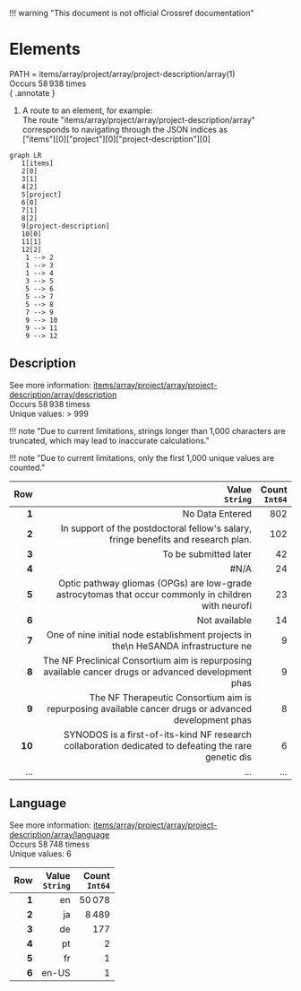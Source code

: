 !!! warning "This document is not official Crossref documentation"
# Elements
PATH = items/array/project/array/project-description/array(1)  
Occurs 58 938 times  
{ .annotate }

1. A route to an element, for example:  
   The route "items/array/project/array/project-description/array" corresponds to navigating through the JSON indices as  
   ["items"][0]["project"][0]["project-description"][0]  

```mermaid
graph LR
   1[items]
   2[0]
   3[1]
   4[2]
   5[project]
   6[0]
   7[1]
   8[2]
   9[project-description]
   10[0]
   11[1]
   12[2]
    1 --> 2
    1 --> 3
    1 --> 4
    3 --> 5
    5 --> 6
    5 --> 7
    5 --> 8
    7 --> 9
    9 --> 10
    9 --> 11
    9 --> 12
```


## Description
See more information: [items/array/project/array/project-description/array/description](description/index.md)  
Occurs 58 938 timess  
Unique values: > 999  

!!! note "Due to current limitations, strings longer than 1,000 characters are truncated, which may lead to inaccurate calculations."

!!! note "Due to current limitations, only the first 1,000 unique values are counted."

| **Row** | **Value**<br>`String`                                                                                 | **Count**<br>`Int64` |
|--------:|------------------------------------------------------------------------------------------------------:|---------------------:|
| **1**   | No Data Entered                                                                                       | 802                  |
| **2**   | In support of the postdoctoral fellow's salary, fringe benefits and research plan.                    | 102                  |
| **3**   | To be submitted later                                                                                 | 42                   |
| **4**   | #N/A                                                                                                  | 24                   |
| **5**   | Optic pathway gliomas (OPGs) are low-grade astrocytomas that occur commonly in children with neurofi  | 23                   |
| **6**   | Not available                                                                                         | 14                   |
| **7**   | One of nine initial node establishment projects in the\n                    HeSANDA infrastructure ne | 9                    |
| **8**   | The NF Preclinical Consortium aim is repurposing available cancer drugs or advanced development phas  | 9                    |
| **9**   | The NF Therapeutic Consortium aim is repurposing available cancer drugs or advanced development phas  | 8                    |
| **10**  | SYNODOS is a first-of-its-kind NF research collaboration dedicated to defeating the rare genetic dis  | 6                    |
| ... | ... | ... |

## Language
See more information: [items/array/project/array/project-description/array/language](language/index.md)  
Occurs 58 748 timess  
Unique values: 6  

| **Row** | **Value**<br>`String` | **Count**<br>`Int64` |
|--------:|----------------------:|---------------------:|
| **1**   | en                    | 50 078               |
| **2**   | ja                    | 8 489                |
| **3**   | de                    | 177                  |
| **4**   | pt                    | 2                    |
| **5**   | fr                    | 1                    |
| **6**   | en-US                 | 1                    |

